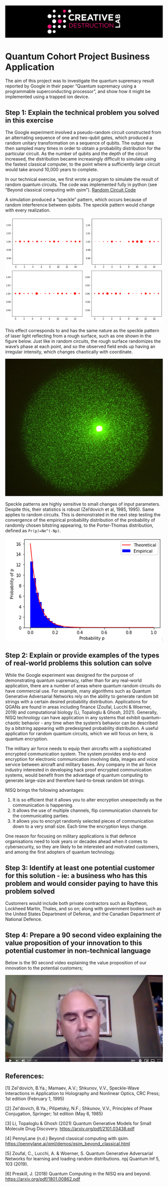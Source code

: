 ![CDL 2020 Cohort Project](../figures/CDL_logo.jpg)
# Quantum Cohort Project Business Application

The aim of this project was to investigate the quantum supremacy result reported by Google in their paper “Quantum supremacy using a programmable superconducting processor”, and show how it might be implemented using a trapped ion device.


## Step 1: Explain the technical problem you solved in this exercise

The Google experiment involved a pseudo-random circuit constructed from an alternating sequence of one and two-qubit gates, which produced a random unitary transformation on a sequence of qubits. The output was then sampled many times in order to obtain a probability distribution for the particular circuit. As the number of qubits and the depth of the circuit increased, the distribution became increasingly difficult to simulate using the fastest classical computer, to the point where a sufficiently large circuit would take around 10,000 years to complete.

In our technical exercise, we first wrote a program to simulate the result of random quantum circuits. The code was implemented fully in python (see “Beyond classical computing with qsim”). [Random Circuit Code](https://github.com/EhsanTorabizadeh/CohortProject_2021/blob/653ba81429b2075bf97de4dd36cdb60a1ed02d0e/Week1_Trapped_Ions/instructions/Random%20circuit%20code.ipynb)

A simulation produced a “speckle” pattern, which occurs because of random interference between qubits. The speckle pattern would change with every realization.

![Photo-speckle pattern](./instructions/images/team16-week1-pics/Pic1.png)

This effect corresponds to and has the same nature as the speckle pattern of laser light reflecting from a rough surface, such as one shown in the figure below. Just like in random circuits, the rough surface randomizes the wave’s phase at each point, and so the observed field ends up having an irregular intensity, which changes chaotically with coordinate.

![Photo-speckle pattern-laser light ](./instructions/images/team16-week1-pics/Pic2.png)

Speckle patterns are highly sensitive to small changes of input parameters. Despite this, their statistics is robust (Zel’dovich et al, 1985, 1995). 
Same applies to random circuits. This is demonstrated in the next step testing the convergence of the empirical probability distribution of the probability of randomly chosen bitstring appearing, to the Porter-Thomas distribution, defined as ```Pr(p)=Ne^(-Np)```.

![probability distribution image](./instructions/images/team16-week1-pics/Pic3.png)


## Step 2: Explain or provide examples of the types of real-world problems this solution can solve

While the Google experiment was designed for the purpose of demonstrating quantum supremacy, rather than for any real-world application, there are a number of areas where quantum random circuits do have commercial use. For example, many algorithms such as Quantum Generative Adversarial Networks rely on the ability to generate random bit strings with a certain desired probability distribution. Applications for QGANs are found in areas including finance (Zoufal, Lucchi & Woerner, 2019) and computational biology (Li, Topaloglu & Ghosh, 2021). 
Generally, NISQ technology can have application in any systems that exhibit quantum-chaotic behavior - any time when the system’s behavior can be described by a bitstring appearing with predesigned probability distribution. A useful application for random quantum circuits, which we will focus on here, is quantum encryption.

The military air force needs to equip their aircrafts with a sophisticated encrypted communication system. The system provides end-to-end encryption for electronic communication involving data, images and voice service between aircraft and military bases. Any company in the air force industry interested in developing hack proof encrypted communication systems, would benefit from the advantage of quantum computing to generate large-size and therefore hard-to-break random bit strings.  

NISQ brings the following advantages:
1.	It is so efficient that it allows you to alter encryption unexpectedly as the communication is happening.
2.	It allows the use of multiple channels, flip communication channels for the communicating parties.
3.	It allows you to encrypt randomly selected pieces of communication down to a very small size. Each time the encryption keys change.

One reason for focusing on military applications is that defence organisations need to look years or decades ahead when it comes to cybersecurity, so they are likely to be interested and motivated customers, and among the first adopters of quantum technology.


## Step 3: Identify at least one potential customer for this solution - ie: a business who has this problem and would consider paying to have this problem solved

Customers would include both private contractors such as Raytheon, Lockheed Martin, Thales, and so on; along with government bodies such as the United States Department of Defense, and the Canadian Department of National Defence.

## Step 4: Prepare a 90 second video explaining the value proposition of your innovation to this potential customer in non-technical language

Below is the 90 second video explaining the value proposition of our innovation to the potential customers;

[![90 SECOND VIDEO-BUSINESS APPLICATIONS](./instructions/images/team16-week1-pics/Pic4.png)](https://youtu.be/qeRbIm-tWhg "Little red riding hood - Click to Watch!")

## References:

[1] Zel'dovich, B.Ya.; Mamaev, A.V.; Shkunov, V.V., Speckle-Wave Interactions in Application to Holography and Nonlinear Optics, CRC Press; 1st edition (February 1, 1995)

[2] Zel'dovich, B.Ya.; Pilipetsky, N.F.; Shkunov, V.V., Principles of Phase Conjugation, Springer; 1st edition (May 6, 1985)

[3] Li, Topaloglu & Ghosh (2021) Quantum Generative Models for Small Molecule Drug Discovery. https://arxiv.org/pdf/2101.03438.pdf

[4] PennyLane (n.d.) Beyond classical computing with qsim. https://pennylane.ai/qml/demos/qsim_beyond_classical.html

[5] Zoufal, C., Lucchi, A. & Woerner, S. Quantum Generative Adversarial Networks for learning and loading random distributions. npj Quantum Inf 5, 103 (2019).

[6] Preskill, J. (2018) Quantum Computing in the NISQ era and beyond. https://arxiv.org/pdf/1801.00862.pdf




